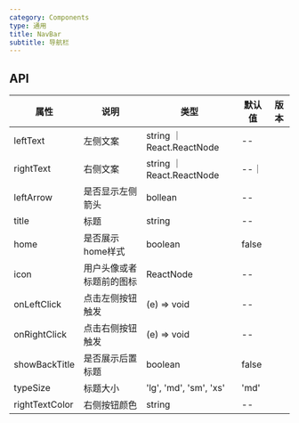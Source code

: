 ```yaml
---
category: Components
type: 通用
title: NavBar
subtitle: 导航栏
---
```


## API
| 属性 | 说明 | 类型 | 默认值 | 版本 |
| --- | --- | --- | --- | --- |
|leftText|左侧文案|string ｜ React.ReactNode |--|
|rightText|右侧文案 | string ｜ React.ReactNode|--｜
|leftArrow|是否显示左侧箭头|bollean|--|
|title|标题|string|--|
|home|是否展示home样式| boolean| false|
|icon|用户头像或者标题前的图标| ReactNode |--|
|onLeftClick|点击左侧按钮触发|(e) => void|--|
|onRightClick|点击右侧按钮触发|(e) => void | --|
|showBackTitle|是否展示后置标题|boolean | false|
|typeSize|标题大小 |'lg', 'md', 'sm', 'xs'| 'md'|
|rightTextColor|右侧按钮颜色| string|--|